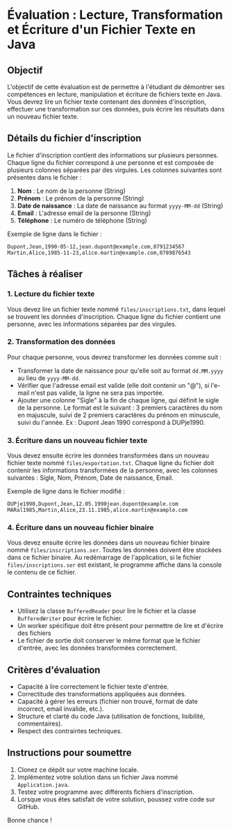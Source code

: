 # Évaluation : Lecture, Transformation et Écriture d'un Fichier Texte en Java

## Objectif

L'objectif de cette évaluation est de permettre à l'étudiant de démontrer ses compétences en lecture, manipulation et écriture de fichiers texte en Java. Vous devrez lire un fichier texte contenant des données d'inscription, effectuer une transformation sur ces données, puis écrire les résultats dans un nouveau fichier texte.

## Détails du fichier d'inscription

Le fichier d'inscription contient des informations sur plusieurs personnes. Chaque ligne du fichier correspond à une personne et est composée de plusieurs colonnes séparées par des virgules. Les colonnes suivantes sont présentes dans le fichier :

1. **Nom** : Le nom de la personne (String)
2. **Prénom** : Le prénom de la personne (String)
3. **Date de naissance** : La date de naissance au format `yyyy-MM-dd` (String)
4. **Email** : L'adresse email de la personne (String)
5. **Téléphone** : Le numéro de téléphone (String)

Exemple de ligne dans le fichier :
```
Dupont,Jean,1990-05-12,jean.dupont@example.com,0791234567 
Martin,Alice,1985-11-23,alice.martin@example.com,0789876543
```

## Tâches à réaliser

### 1. Lecture du fichier texte
Vous devez lire un fichier texte nommé `files/inscriptions.txt`, dans lequel se trouvent les données d'inscription. Chaque ligne du fichier contient une personne, avec les informations séparées par des virgules.

### 2. Transformation des données
Pour chaque personne, vous devrez transformer les données comme suit :
- Transformer la date de naissance pour qu'elle soit au format `dd.MM.yyyy` au lieu de `yyyy-MM-dd`.
- Vérifier que l'adresse email est valide (elle doit contenir un "@"), si l'e-mail n'est pas valide, la ligne ne sera pas importée.
- Ajouter une colonne "Sigle" à la fin de chaque ligne, qui définit le sigle de la personne. Le format est le suivant : 3 premiers caractères du nom en majuscule, suivi de 2 premiers caractères du prénom en minuscule, suivi du l'année. Ex : Dupont Jean 1990 correspond à DUPje1990.

### 3. Écriture dans un nouveau fichier texte
Vous devez ensuite écrire les données transformées dans un nouveau fichier texte nommé `files/exportation.txt`. Chaque ligne du fichier doit contenir les informations transformées de la personne, avec les colonnes suivantes : Sigle, Nom, Prénom, Date de naissance, Email.

Exemple de ligne dans le fichier modifié :
```
DUPje1990,Dupont,Jean,12.05.1990jean.dupont@example.com
MARal1985,Martin,Alice,23.11.1985,alice.martin@example.com
```

### 4. Écriture dans un nouveau fichier binaire
Vous devez ensuite écrire les données dans un nouveau fichier binaire nommé `files/inscriptions.ser`. Toutes les données doivent être stockées dans ce fichier binaire.
Au redémarrage de l'application, si le fichier `files/inscriptions.ser` est existant, le programme affiche dans la console le contenu de ce fichier.

## Contraintes techniques

- Utilisez la classe `BufferedReader` pour lire le fichier et la classe `BufferedWriter` pour écrire le fichier.
- Un worker spécifique doit être présent pour permettre de lire et d'écrire des fichiers
- Le fichier de sortie doit conserver le même format que le fichier d'entrée, avec les données transformées correctement.

## Critères d'évaluation

- Capacité à lire correctement le fichier texte d'entrée.
- Correctitude des transformations appliquées aux données.
- Capacité à gérer les erreurs (fichier non trouvé, format de date incorrect, email invalide, etc.).
- Structure et clarté du code Java (utilisation de fonctions, lisibilité, commentaires).
- Respect des contraintes techniques.

## Instructions pour soumettre

1. Clonez ce dépôt sur votre machine locale.
2. Implémentez votre solution dans un fichier Java nommé `Application.java`.
3. Testez votre programme avec différents fichiers d'inscription.
4. Lorsque vous êtes satisfait de votre solution, poussez votre code sur GitHub.

Bonne chance !


